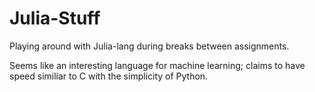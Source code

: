 # Julia-Stuff

Playing around with Julia-lang during breaks between assignments.

Seems like an interesting language for machine learning; claims to have speed similiar to C with the simplicity of Python.
